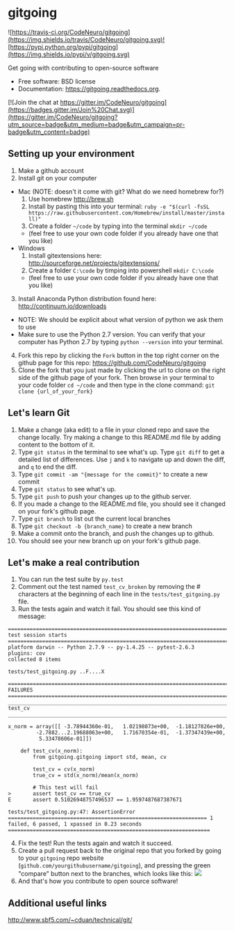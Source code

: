 # gitgoing

![https://travis-ci.org/CodeNeuro/gitgoing](https://img.shields.io/travis/CodeNeuro/gitgoing.svg)![https://pypi.python.org/pypi/gitgoing](https://img.shields.io/pypi/v/gitgoing.svg)

Get going with contributing to open-source software

* Free software: BSD license
* Documentation: https://gitgoing.readthedocs.org.

[![Join the chat at https://gitter.im/CodeNeuro/gitgoing](https://badges.gitter.im/Join%20Chat.svg)](https://gitter.im/CodeNeuro/gitgoing?utm_source=badge&utm_medium=badge&utm_campaign=pr-badge&utm_content=badge)

## Setting up your environment

1. Make a github account
2. Install git on your computer
  * Mac (NOTE: doesn't it come with git? What do we need homebrew for?)
    1. Use homebrew http://brew.sh
    2. Install by pasting this into your terminal: `ruby -e "$(curl -fsSL https://raw.githubusercontent.com/Homebrew/install/master/install)"`
    3. Create a folder `~/code` by typing into the terminal `mkdir ~/code`
      * (feel free to use your own code folder if you already have one that you like)
  * Windows
    1. Install gitextensions here: http://sourceforge.net/projects/gitextensions/
    2. Create a folder `C:\code` by timping into powershell `mkdir C:\code`
      * (feel free to use your own code folder if you already have one that you like)
3. Install Anaconda Python distribution found here: http://continuum.io/downloads
  * NOTE: We should be explicit about what version of python we ask them to use
  * Make sure to use the Python 2.7 version. You can verify that your computer has Python 2.7 by typing `python --version` into your terminal.
4. Fork this repo by clicking the `Fork` button in the top right corner on the github page for this repo: https://github.com/CodeNeuro/gitgoing
5. Clone the fork that you just made by clicking the url to clone on the right side of the github page of your fork. Then browse in your terminal to your code folder `cd ~/code` and then type in the clone command: `git clone {url_of_your_fork}`

## Let's learn Git
1. Make a change (aka edit) to a file in your cloned repo and save the change locally. Try making a change to this README.md file by adding content to the bottom of it.
2. Type `git status` in the terminal to see what's up. Type `git diff` to get a detailed list of differences. Use `j` and `k` to navigate up and down the diff, and `q` to end the diff.
3. Type `git commit -am "{message for the commit}"` to create a new commit
4. Type `git status` to see what's up.
5. Type `git push` to push your changes up to the github server.
6. If you made a change to the README.md file, you should see it changed on your fork's github page.
7. Type `git branch` to list out the current local branches
8. Type `git checkout -b {branch_name}` to create a new branch
9. Make a commit onto the branch, and push the changes up to github.
10. You should see your new branch up on your fork's github page.

## Let's make a real contribution
1. You can run the test suite by `py.test`
2. Comment out the test named `test_cv_broken` by removing the # characters at the beginning of each line in the `tests/test_gitgoing.py` file.
3. Run the tests again and watch it fail. You should see this kind of message:

```
============================================================================= test session starts ==============================================================================
platform darwin -- Python 2.7.9 -- py-1.4.25 -- pytest-2.6.3
plugins: cov
collected 8 items 

tests/test_gitgoing.py ..F....X

=================================================================================== FAILURES ===================================================================================
___________________________________________________________________________________ test_cv ____________________________________________________________________________________

x_norm = array([[ -3.78944360e-01,   1.02198073e+00,  -1.18127826e+00,
         -2.7882...2.19688063e+00,   1.71670354e-01,  -1.37347439e+00,
          5.33478606e-01]])

    def test_cv(x_norm):
        from gitgoing.gitgoing import std, mean, cv
    
        test_cv = cv(x_norm)
        true_cv = std(x_norm)/mean(x_norm)
    
        # This test will fail
>       assert test_cv == true_cv
E       assert 0.51026948757496537 == 1.9597487687387671

tests/test_gitgoing.py:47: AssertionError
================================================================ 1 failed, 6 passed, 1 xpassed in 0.23 seconds =================================================================
```

4. Fix the test! Run the tests again and watch it succeed.
5. Create a pull request back to the original repo that you forked by going to 
   your `gitgoing` repo website (`github.com/yourgithubusername/gitgoing`),
   and pressing the green "compare" button next to the branches, which looks 
   like this: ![](http://i.imgur.com/xKzb8v7.png)
6. And that's how you contribute to open source software!

## Additional useful links
http://www.sbf5.com/~cduan/technical/git/
